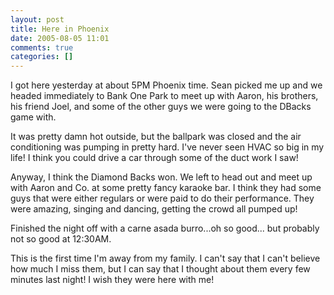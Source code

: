 ```yaml
---
layout: post
title: Here in Phoenix
date: 2005-08-05 11:01
comments: true
categories: []
---
```

I got here yesterday at about 5PM Phoenix time. Sean picked me up and we headed immediately to Bank One Park to meet up with Aaron, his brothers, his friend Joel, and some of the other guys we were going to the DBacks game with.

It was pretty damn hot outside, but the ballpark was closed and the air conditioning was pumping in pretty hard. I've never seen HVAC so big in my life! I think you could drive a car through some of the duct work I saw!

Anyway, I think the Diamond Backs won. We left to head out and meet up with Aaron and Co. at some pretty fancy karaoke bar. I think they had some guys that were either regulars or were paid to do their performance. They were amazing, singing and dancing, getting the crowd all pumped up!

Finished the night off with a carne asada burro...oh so good... but probably not so good at 12:30AM.

This is the first time I'm away from my family. I can't say that I can't believe how much I miss them, but I can say that I thought about them every few minutes last night! I wish they were here with me!
